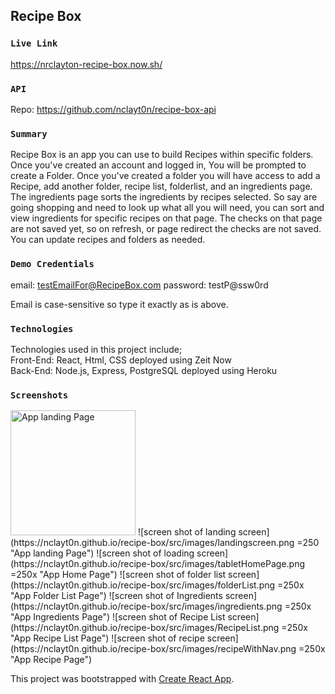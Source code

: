 

## Recipe Box
### `Live Link`
https://nrclayton-recipe-box.now.sh/
### `API`
Repo: https://github.com/nclayt0n/recipe-box-api
### `Summary`
Recipe Box is an app you can use to build Recipes within specific folders. Once you've created an account and logged in, You will be prompted to create a Folder. Once you've created a folder you will have access to add a Recipe, add another folder, recipe list, folderlist, and an ingredients page. 
The ingredients page sorts the ingredients by recipes selected. So say are going shopping and need to look up what all you will need, you can sort and view ingredients for specific recipes on that page. The checks on that page are not saved yet, so on refresh, or page redirect the checks are not saved.
You can update recipes and folders as needed. 
### `Demo Credentials`
email: testEmailFor@RecipeBox.com
password: testP@ssw0rd

Email is case-sensitive so type it exactly as is above. 
### `Technologies`
Technologies used in this project include;<br/>
Front-End: React, Html, CSS
deployed using Zeit Now<br/>
Back-End: Node.js, Express, PostgreSQL
deployed using Heroku
### `Screenshots`
<img src='https://nclayt0n.github.io/recipe-box/src/images/landingscreen.png' alt="App landing Page" width='200'>
![screen shot of landing screen](https://nclayt0n.github.io/recipe-box/src/images/landingscreen.png =250 "App landing Page")
![screen shot of loading screen](https://nclayt0n.github.io/recipe-box/src/images/tabletHomePage.png =250x "App Home Page")
![screen shot of folder list screen](https://nclayt0n.github.io/recipe-box/src/images/folderList.png =250x "App Folder List Page")
![screen shot of Ingredients screen](https://nclayt0n.github.io/recipe-box/src/images/ingredients.png =250x "App Ingredients Page")
![screen shot of Recipe List screen](https://nclayt0n.github.io/recipe-box/src/images/RecipeList.png =250x "App Recipe List Page")
![screen shot of recipe screen](https://nclayt0n.github.io/recipe-box/src/images/recipeWithNav.png =250x "App Recipe Page")


This project was bootstrapped with [Create React App](https://github.com/facebook/create-react-app).